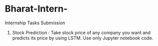 # Bharat-Intern-
Internship Tasks Submission
1. Stock Prediction :
Take stock price of any company you want and predicts its price by using LSTM.
Use only Jupyter notebook code.
